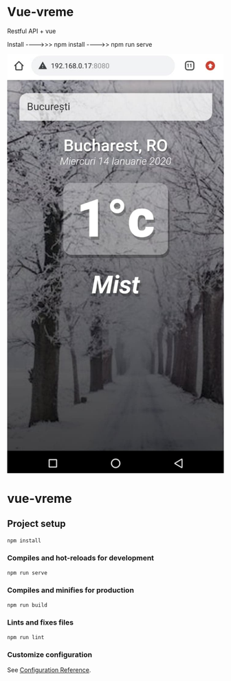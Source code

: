 # Vue-vreme
 
Restful API + vue 


Install ---->>> npm install ---->> npm run serve



![](https://github.com/kogaion28/Vue-vreme/blob/master/poza.png)



# vue-vreme

## Project setup
```
npm install
```

### Compiles and hot-reloads for development
```
npm run serve
```

### Compiles and minifies for production
```
npm run build
```

### Lints and fixes files
```
npm run lint
```

### Customize configuration
See [Configuration Reference](https://cli.vuejs.org/config/).
